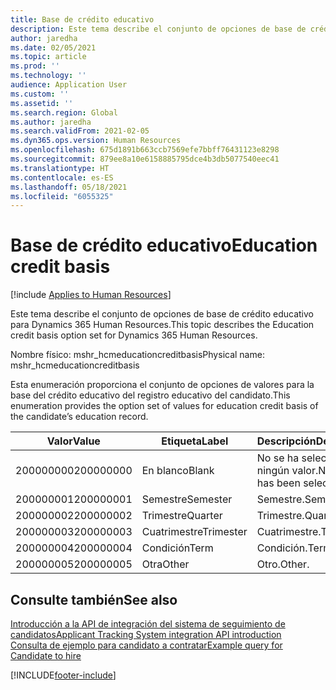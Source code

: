 ```yaml
---
title: Base de crédito educativo
description: Este tema describe el conjunto de opciones de base de crédito educativo para Dynamics 365 Human Resources.
author: jaredha
ms.date: 02/05/2021
ms.topic: article
ms.prod: ''
ms.technology: ''
audience: Application User
ms.custom: ''
ms.assetid: ''
ms.search.region: Global
ms.author: jaredha
ms.search.validFrom: 2021-02-05
ms.dyn365.ops.version: Human Resources
ms.openlocfilehash: 675d1891b663ccb7569efe7bbff76431123e8298
ms.sourcegitcommit: 879ee8a10e6158885795dce4b3db5077540eec41
ms.translationtype: HT
ms.contentlocale: es-ES
ms.lasthandoff: 05/18/2021
ms.locfileid: "6055325"
---
```

# <a name="education-credit-basis"></a><span data-ttu-id="33a85-103">Base de crédito educativo</span><span class="sxs-lookup"><span data-stu-id="33a85-103">Education credit basis</span></span>

[!include [Applies to Human Resources](../includes/applies-to-hr.md)]

<span data-ttu-id="33a85-104">Este tema describe el conjunto de opciones de base de crédito educativo para Dynamics 365 Human Resources.</span><span class="sxs-lookup"><span data-stu-id="33a85-104">This topic describes the Education credit basis option set for Dynamics 365 Human Resources.</span></span>

<span data-ttu-id="33a85-105">Nombre físico: mshr_hcmeducationcreditbasis</span><span class="sxs-lookup"><span data-stu-id="33a85-105">Physical name: mshr_hcmeducationcreditbasis</span></span>

<span data-ttu-id="33a85-106">Esta enumeración proporciona el conjunto de opciones de valores para la base del crédito educativo del registro educativo del candidato.</span><span class="sxs-lookup"><span data-stu-id="33a85-106">This enumeration provides the option set of values for education credit basis of the candidate’s education record.</span></span>

| <span data-ttu-id="33a85-107">Valor</span><span class="sxs-lookup"><span data-stu-id="33a85-107">Value</span></span> | <span data-ttu-id="33a85-108">Etiqueta</span><span class="sxs-lookup"><span data-stu-id="33a85-108">Label</span></span> | <span data-ttu-id="33a85-109">Descripción</span><span class="sxs-lookup"><span data-stu-id="33a85-109">Description</span></span> |
| --- | --- | --- |
| <span data-ttu-id="33a85-110">200000000</span><span class="sxs-lookup"><span data-stu-id="33a85-110">200000000</span></span> | <span data-ttu-id="33a85-111">En blanco</span><span class="sxs-lookup"><span data-stu-id="33a85-111">Blank</span></span> | <span data-ttu-id="33a85-112">No se ha seleccionado ningún valor.</span><span class="sxs-lookup"><span data-stu-id="33a85-112">No value has been selected.</span></span> |
| <span data-ttu-id="33a85-113">200000001</span><span class="sxs-lookup"><span data-stu-id="33a85-113">200000001</span></span> | <span data-ttu-id="33a85-114">Semestre</span><span class="sxs-lookup"><span data-stu-id="33a85-114">Semester</span></span> | <span data-ttu-id="33a85-115">Semestre.</span><span class="sxs-lookup"><span data-stu-id="33a85-115">Semester.</span></span> |
| <span data-ttu-id="33a85-116">200000002</span><span class="sxs-lookup"><span data-stu-id="33a85-116">200000002</span></span> | <span data-ttu-id="33a85-117">Trimestre</span><span class="sxs-lookup"><span data-stu-id="33a85-117">Quarter</span></span> | <span data-ttu-id="33a85-118">Trimestre.</span><span class="sxs-lookup"><span data-stu-id="33a85-118">Quarter.</span></span> |
| <span data-ttu-id="33a85-119">200000003</span><span class="sxs-lookup"><span data-stu-id="33a85-119">200000003</span></span> | <span data-ttu-id="33a85-120">Cuatrimestre</span><span class="sxs-lookup"><span data-stu-id="33a85-120">Trimester</span></span> | <span data-ttu-id="33a85-121">Cuatrimestre.</span><span class="sxs-lookup"><span data-stu-id="33a85-121">Trimester.</span></span> |
| <span data-ttu-id="33a85-122">200000004</span><span class="sxs-lookup"><span data-stu-id="33a85-122">200000004</span></span> | <span data-ttu-id="33a85-123">Condición</span><span class="sxs-lookup"><span data-stu-id="33a85-123">Term</span></span> | <span data-ttu-id="33a85-124">Condición.</span><span class="sxs-lookup"><span data-stu-id="33a85-124">Term.</span></span> |
| <span data-ttu-id="33a85-125">200000005</span><span class="sxs-lookup"><span data-stu-id="33a85-125">200000005</span></span> | <span data-ttu-id="33a85-126">Otra</span><span class="sxs-lookup"><span data-stu-id="33a85-126">Other</span></span> | <span data-ttu-id="33a85-127">Otro.</span><span class="sxs-lookup"><span data-stu-id="33a85-127">Other.</span></span> |

## <a name="see-also"></a><span data-ttu-id="33a85-128">Consulte también</span><span class="sxs-lookup"><span data-stu-id="33a85-128">See also</span></span>

[<span data-ttu-id="33a85-129">Introducción a la API de integración del sistema de seguimiento de candidatos</span><span class="sxs-lookup"><span data-stu-id="33a85-129">Applicant Tracking System integration API introduction</span></span>](hr-admin-integration-ats-api-introduction.md)<br>
[<span data-ttu-id="33a85-130">Consulta de ejemplo para candidato a contratar</span><span class="sxs-lookup"><span data-stu-id="33a85-130">Example query for Candidate to hire</span></span>](hr-admin-integration-ats-api-candidate-to-hire-example-query.md)



[!INCLUDE[footer-include](../includes/footer-banner.md)]